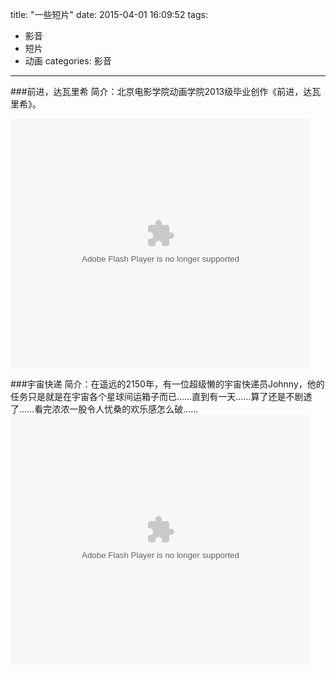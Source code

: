 title: "一些短片"
date: 2015-04-01 16:09:52
tags: 
 - 影音
 - 短片
 - 动画
categories: 影音
---
###前进，达瓦里希
简介：北京电影学院动画学院2013级毕业创作《前进，达瓦里希》。
<!-- more -->
<embed src="http://www.tudou.com/v/m8kbq9cRXg0/&bid=05&rpid=369766365&resourceId=369766365_05_05_99/v.swf" type="application/x-shockwave-flash" allowscriptaccess="always" allowfullscreen="true" wmode="opaque" width="480" height="400"></embed>

###宇宙快递
简介：在遥远的2150年，有一位超级懒的宇宙快递员Johnny，他的任务只是就是在宇宙各个星球间运箱子而已……直到有一天……算了还是不剧透了……看完浓浓一股令人忧桑的欢乐感怎么破......
<embed src="http://www.tudou.com/v/m71ztcA3dbE/&bid=05&rpid=369766365&resourceId=369766365_05_05_99/v.swf" type="application/x-shockwave-flash" allowscriptaccess="always" allowfullscreen="true" wmode="opaque" width="480" height="400"></embed>